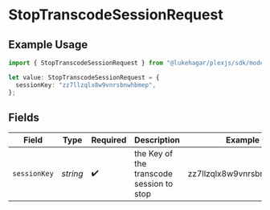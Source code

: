 # StopTranscodeSessionRequest

## Example Usage

```typescript
import { StopTranscodeSessionRequest } from "@lukehagar/plexjs/sdk/models/operations";

let value: StopTranscodeSessionRequest = {
  sessionKey: "zz7llzqlx8w9vnrsbnwhbmep",
};
```

## Fields

| Field                                    | Type                                     | Required                                 | Description                              | Example                                  |
| ---------------------------------------- | ---------------------------------------- | ---------------------------------------- | ---------------------------------------- | ---------------------------------------- |
| `sessionKey`                             | *string*                                 | :heavy_check_mark:                       | the Key of the transcode session to stop | zz7llzqlx8w9vnrsbnwhbmep                 |